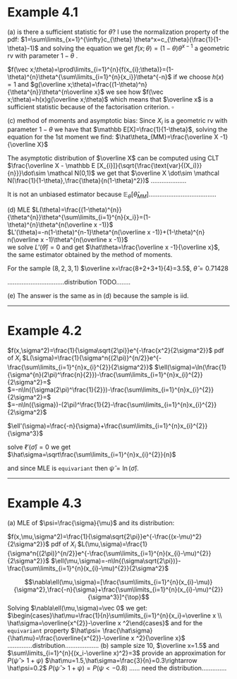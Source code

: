 # Example 4.1
(a) is there a sufficient statistic for $\theta$?
I use the normalization property of the pdf:
$1=\sum\limits_{x=1}^{\infty}c_{\theta} \theta^x=c_{\theta}(\frac{1}{1-\theta}-1)$ 
and solving the equation we get $f(x;\theta)=(1-\theta)\theta^{x-1}$ a geometric rv with parameter $1-\theta$ .

$f(\vec x;\theta)=\prod\limits_{i=1}^{n}{f(x_{i};\theta)}=(1-\theta)^{n}\theta^{\sum\limits_{i=1}^{n}{x_i}}\theta^{-n}$ 
if we choose $h(x)=1$ and $g(\overline x;\theta)=\frac{(1-\theta)^n}{\theta^{n}}\theta^{n\overline x}$
we see how $f(\vec x;\theta)=h(x)g(\overline x;\theta)$ which means that $\overline x$ is a sufficient statistic because of the factorisation criterion. $\square$

(c) method of moments and asymptotic bias:
Since $X_i$ is a geometric rv with parameter $1-\theta$ we have that $\mathbb E[X]=\frac{1}{1-\theta}$, solving the equation for the 1st moment we find:
$\hat\theta_{MM}=\frac{\overline X -1}{\overline X}$

The asymptotic distribution of $\overline X$ can be computed using CLT $\frac{\overline X - \mathbb E [X_{i}]}{\sqrt{\frac{\text{var}{(X_i)}}{n}}}\dot\sim \mathcal N(0,1)$ we get  that $\overline X \dot\sim \mathcal N(\frac{1}{1-\theta},\frac{\theta}{n(1-\theta)^2})$
....................

It is not an unbiased estimator because $\mathbb E_{\theta}[\hat\theta_{MM}]$......................................   

(d) MLE
$L(\theta)=\frac{(1-\theta)^{n}}{\theta^{n}}\theta^{\sum\limits_{i=1}^{n}{x_i}}=(1-\theta)^{n}\theta^{n(\overline x -1)}$   
$L'(\theta)=-n(1-\theta)^{n-1}\theta^{n(\overline x -1)}+(1-\theta)^{n} n(\overline x -1)\theta^{n(\overline x -1)}$  
we solve $L'(\hat\theta)=0$ and get $\hat\theta=\frac{\overline x -1}{\overline x}$, the same estimator obtained by the method of moments.

For the sample $(8,2,3,1)$ $\overline x=\frac{8+2+3+1}{4}=3.5$, $\hat\theta=0.71428$ 

................................distribution TODO........

(e) The answer is the same as in (d) because the sample is iid.

---

# Example 4.2
$f(x,\sigma^2)=\frac{1}{\sigma\sqrt{2\pi}}e^{-\frac{x^2}{2\sigma^2}}$ pdf of $X_i$
$L(\sigma)=\frac{1}{\sigma^n{(2\pi)}^{n/2}}e^{-\frac{\sum\limits_{i=1}^{n}x_{i}^{2}}{2\sigma^2}}$ 
$\ell(\sigma)=\ln(\frac{1}{\sigma^{n}(2\pi)^\frac{n}{2}})-\frac{\sum\limits_{i=1}^{n}x_{i}^{2}}{2\sigma^2}=$  
$=-n\ln({\sigma(2\pi)^\frac{1}{2}})-\frac{\sum\limits_{i=1}^{n}x_{i}^{2}}{2\sigma^2}=$  
$=-n\ln({\sigma})-(2\pi)^\frac{1}{2}-\frac{\sum\limits_{i=1}^{n}x_{i}^{2}}{2\sigma^2}$

$\ell'(\sigma)=\frac{-n}{\sigma}+\frac{\sum\limits_{i=1}^{n}x_{i}^{2}}{\sigma^3}$  

solve $\ell'(\hat\sigma)=0$ we get  
$\hat\sigma=\sqrt\frac{\sum\limits_{i=1}^{n}x_{i}^{2}}{n}$

and since MLE is `equivariant` then $\hat\psi=\ln(\hat\sigma)$.

---
# Example 4.3
(a) MLE of $\psi=\frac{\sigma}{\mu}$ and its distribution:

$f(x,\mu,\sigma^2)=\frac{1}{\sigma\sqrt{2\pi}}e^{-\frac{(x-\mu)^2}{2\sigma^2}}$ pdf of $X_i$
$L(\mu,\sigma)=\frac{1}{\sigma^n{(2\pi)}^{n/2}}e^{-\frac{\sum\limits_{i=1}^{n}(x_{i}-\mu)^{2}}{2\sigma^2}}$ 
$\ell(\mu,\sigma)=-n\ln{(\sigma\sqrt{2\pi})}-\frac{\sum\limits_{i=1}^{n}(x_{i}-\mu)^{2}}{2\sigma^2}$

$$\nabla\ell(\mu,\sigma)=[\frac{\sum\limits_{i=1}^{n}(x_{i}-\mu)}{\sigma^2},\frac{-n}{\sigma}+\frac{\sum\limits_{i=1}^{n}(x_{i}-\mu)^{2}}{\sigma^3}]^{\top}$$
Solving $\nabla\ell(\mu,\sigma)=\vec 0$ we get:
$\begin{cases}\hat\mu=\frac{1}{n}\sum\limits_{i=1}^{n}{x_i}=\overline x \\ \hat\sigma=\overline{x^{2}}-\overline x ^2\end{cases}$ 
and for the `equivariant` property $\hat\psi= \frac{\hat\sigma}{\hat\mu}=\frac{\overline{x^{2}}-\overline x ^2}{\overline x}$
..............distribution...................
(b) sample size 10, $\overline x=1.5$ and $\sum\limits_{i=1}^{n}{(x_i-\overline x)^2}=3$
provide an approximation for $P(\hat\psi>1+\psi)$
$\hat\mu=1.5,\hat\sigma=\frac{3}{n}=0.3\rightarrow \hat\psi=0.2$
$P(\hat\psi>1+\psi)=P(\psi<-0.8)$
...... need the distribution..............